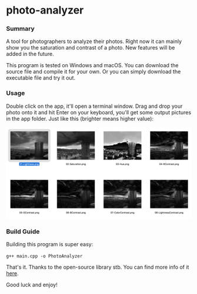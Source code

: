 # photo-analyzer
### Summary

A tool for photographers to analyze their photos. Right now it can mainly show you the  saturation and contrast of a photo. New features will be added in the future.

This program is tested on Windows and macOS. You can download the source file and compile it for your own. Or you can simply download the executable file and try it out.

### Usage

Double click on the app, it'll open a terminal window. Drag and drop your photo onto it and hit Enter on your keyboard, you'll get some output pictures in the app folder. Just like this (brighter means higher value):

![image](https://github.com/wytalfred/photo-analyzer/blob/master/sample_output.png)

### Build Guide

Building this program is super easy:

`g++ main.cpp -o PhotoAnalyzer`

That's it. Thanks to the open-source library stb. You can find more info of it [here](https://github.com/nothings/stb).



Good luck and enjoy!
